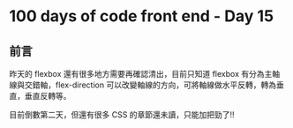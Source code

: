 # 100 days of code front end - Day 15

## 前言

昨天的 flexbox 還有很多地方需要再確認清出，目前只知道 flexbox 有分為主軸線與交錯軸，flex-direction 可以改變軸線的方向，可將軸線做水平反轉，轉為垂直，垂直反轉等。

目前倒數第二天，但還有很多 CSS 的章節還未讀，只能加把勁了!!
